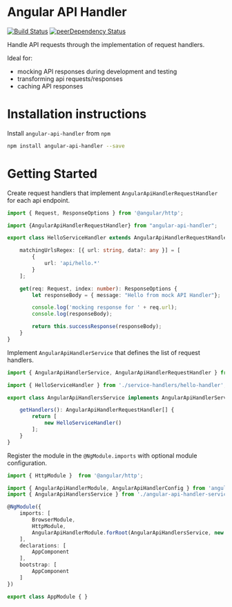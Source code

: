 # Angular API Handler

[![Build Status](https://travis-ci.org/sdolier/angular-api-handler.svg?branch=master)](https://travis-ci.org/sdolier/angular-api-handler)
[![peerDependency Status](https://david-dm.org/sdolier/angular-api-handler/peer-status.svg)](https://david-dm.org/sdolier/angular-api-handler?type=peer)

Handle API requests through the implementation of request handlers.

Ideal for:
- mocking API responses during development and testing
- transforming api requests/responses
- caching API responses

# Installation instructions

Install `angular-api-handler` from `npm`
```bash
npm install angular-api-handler --save
```

# Getting Started

Create request handlers that implement `AngularApiHandlerRequestHandler` for each api endpoint.

```ts
import { Request, ResponseOptions } from '@angular/http';

import {AngularApiHandlerRequestHandler} from "angular-api-handler";

export class HelloServiceHandler extends AngularApiHandlerRequestHandler {

    matchingUrlsRegex: [{ url: string, data?: any }] = [
        {
            url: 'api/hello.*'
        }
    ];

    get(req: Request, index: number): ResponseOptions {
        let responseBody = { message: "Hello from mock API Handler"};

        console.log('mocking response for ' + req.url);
        console.log(responseBody);

        return this.successResponse(responseBody);
    }
}
```

Implement `AngularApiHandlerService` that defines the list of request handlers.

```ts
import { AngularApiHandlerService, AngularApiHandlerRequestHandler } from "angular-api-handler";

import { HelloServiceHandler } from './service-handlers/hello-handler';

export class AngularApiHandlersService implements AngularApiHandlerService {

    getHandlers(): AngularApiHandlerRequestHandler[] {
        return [
            new HelloServiceHandler()
        ];
    }
}
```

Register the module in the `@NgModule.imports` with optional module configuration.

```ts
import { HttpModule }  from '@angular/http';

import { AngularApiHandlerModule, AngularApiHandlerConfig } from 'angular-api-handler';
import { AngularApiHandlersService } from './angular-api-handler-service';

@NgModule({
    imports: [
        BrowserModule,
        HttpModule,
        AngularApiHandlerModule.forRoot(AngularApiHandlersService, new AngularApiHandlerConfig({ enabled: true }))
    ],
    declarations: [
        AppComponent
    ],
    bootstrap: [
        AppComponent
    ]
})

export class AppModule { }
```